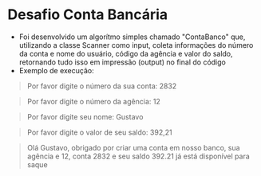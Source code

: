 # Desafio Conta Bancária

- Foi desenvolvido um algorítmo simples chamado "ContaBanco" que, utilizando a classe Scanner como input, coleta informações do número da conta e nome do usuário, código da agência e valor do saldo, retornando tudo isso em impressão (output) no final do código
- Exemplo de execução: 
> Por favor digite o número da sua conta: 2832

> Por favor digite o número da agência: 12

> Por favor digite seu nome: Gustavo

> Por favor digite o valor de seu saldo: 392,21

> Olá Gustavo, obrigado por criar uma conta em nosso banco, sua agência e 12, conta 2832 e seu saldo 392.21 já está disponível para saque

